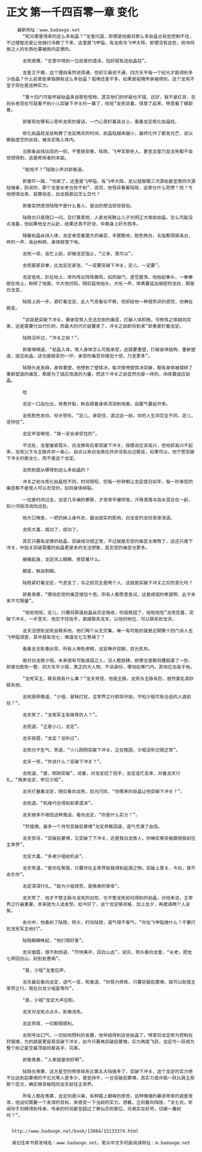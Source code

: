 # 正文 第一千四百零一章 变化
        最新网址：www.badaoge.net
          “宪兄哪里得来的这么多劫晶？”龙奎问道，即便是他面对那么多劫晶也有些控制不住，不过理智还是让他强行冷静了下来，这里是飞甲隘，有龙宪与飞甲大阵，即便没有这些，抢夺同族之人的东西也要被族内定罪的。
      
          龙宪感慨，“无意中得到一位前辈的遗泽，恰好就有这劫晶柱”。
      
          龙奎又不傻，这个理由虽然说得通，但却又最说不通，四方天平每一个纪元才能得到多少劫晶？什么前辈能单独拥有这么多劫晶？祖境还差不多，如果是祖境传承被得到，这个龙宪不至于现在是这种实力。
      
          “第十四门可能怀疑劫晶来自那些怪物，其实他们的怀疑也不错，还好，我不是红背，否则长老现在可就看不到小儿突破下冲关的一幕了，哈哈”龙宪说着，得意了起来，特意看了眼郭善。
      
          郭善现在哪有心思听龙宪的废话，一门心思盯着高台上，看着龙定炼化劫晶柱。
      
          炼化劫晶柱足足耗费了龙定两天的时间，劫晶柱越来越小，最终化作了散发光芒，足以撕裂虚空的丝线，被龙定吸入体内。
      
          当那条丝线出现的一刻，不管是郭善，陆隐，飞甲军那些人，甚至龙奎乃至龙宪都不自觉想得到，这是修炼者的本能。
      
          “能抢不？”陆隐小声对郭善道。
      
          郭善吓一跳，“你疯了，这里是飞甲隘，有飞甲大阵，足以抵御第三次源劫甚至第四次源劫强者，别说你，那个龙奎长老也抢不到”，说完，他怪异看着陆隐，这家伙什么思想？抢？亏他想得出来，就算抢走，白龙族那边怎么交代？
      
          郭善突然感觉陆隐不是什么善人，冒出的想法惊世骇俗。
      
          陆隐也只是随口一问，没打算真抢，人家龙宪敢让儿子光明正大吸收劫晶，怎么可能没点准备，但如果他全力以赴，结果还真不好说，毕竟身上好东西多。
      
          随着劫晶丝线入体，龙定承受着莫大的痛苦，半膝跪地，脸色煞白，五指都洞穿高台，砰的一声，高台粉碎，身体砸落下地。
      
          龙宪一惊，连忙上前，却被龙定阻止，“父亲，我可以”。
      
          龙宪握紧双拳，比龙定还紧张，“一定要突破下冲关，定儿，一定要”。
      
          龙定低吼，趴在地上，体内传出阵阵轰鸣，如同敲门，虚空震荡，他抬起拳头，一拳拳砸在地上，粉碎了地面，令大地凹陷，随后猛地抬头，大吼一声，体表蔓延出细密的龙纹，那是白龙变。
      
          陆隐上前一步，紧盯着龙定，此人气息看似不稳，但却给他一种很奇异的感觉，仿佛在蜕变。
      
          “这就是突破下冲关，要承受常人无法忍耐的痛苦，打破人体枳晧，令修炼之体趋向完美，这是需要付出代价的，而最大的代价就要来了，冲关之劫即将到来”郭善紧盯着龙定。
      
          陆隐没听过，“冲关之劫？”。
      
          郭善喃喃道，“劫晶入体，常人身体怎么可能承受，这就要重塑，打破身体结构，重新塑造，适应劫晶，这也是蜕变的一环，承受的痛苦将增加十倍，乃至更多”。
      
          陆隐头皮发麻，身体重塑，他想到了塑体决，每次使用塑体决突破，都有身体被揉碎了重新塑造的痛苦，那是为了适应改造的力量，而这个冲关之劫显然也是一样的，肉体要适应劫晶。
      
          哇
      
          龙定一口血吐出，体表开裂，鲜血顺着身体流淌到地面，血腥气蔓延开来。
      
          龙宪脸色发白，咬牙怒吼，“定儿，承受住，渡过这一劫，你的人生将完全不同，定儿，坚持住”。
      
          龙定声音嘶哑，“我一定会承受住的”。
      
          不远处，龙奎皱紧眉头，白龙族有后辈突破下冲关，按理说应该高兴，但他却高兴不起来，龙宪父子与主脉并非一条心，自古以来白龙族也并非没有出过叛徒，如果可以，他宁愿突破下冲关的是龙七，而不是这个龙定。
      
          龙宪到底从哪得到这么多劫晶的？
      
          冲关之劫与炼化劫晶柱不同，时间很短，但每一秒钟都让龙定度日如年，每一秒承受的痛苦都不是常人可以忍受的，如同身体碎裂。
      
          一炷香时间过去，龙定几乎痛的晕厥，才渐渐平缓呼吸，汗珠滴落与血水混合在一起，如小河般流淌向远处。
      
          他大口喘息，一把扔掉上身外衣，露出结实的肌肉，白龙变的龙纹渐渐消退。
      
          龙宪大喜，成功了，成功了。
      
          其实只要有足够的劫晶，突破成功很正常，不过就是忍受的痛苦太难熬了，这还只是下冲关，中指关突破需要的劫晶更是多的无法想象，其忍受的痛苦也更多。
      
          缓缓起身，龙定闭上眼睛，感受着什么。
      
          脚底，鲜血刺眼。
      
          陆隐紧盯着龙定，气息变了，与之前完全是两个人，这就是突破下冲关之后的变化吗？
      
          郭善羡慕，“哪怕忍受的痛苦增加十倍，所有人都愿意尝试，这是成祖的希望啊，此子未来不可限量”。
      
          “哈哈哈哈，定儿，只要将那道劫晶丝完全吸收，你就稳固了，哈哈哈哈”龙宪狂喜，突破下冲关，一步登天，他忍不住抬手，直接联系龙天，以他的地位，可以联系到龙天。
      
          龙天没想到龙宪会联系他，他们两个从无交集，唯一有可能的就是近期第十四门派人去飞甲隘调查，其中就有龙七，难道龙七又惹祸了？
      
          看着龙天影像出现，所有人神色肃穆，龙定睁开双眼，目光炙热。
      
          面对白龙族少祖，未来很有可能成祖之人，没人敢放肆，即便龙奎都将腰挺直了一些，郭善也脸色一整，四方天平少祖，真正的大人物，不说身份，哪怕在寒门内，其地位也高于他。
      
          “龙宪军主，联系我有什么事？”龙天奇怪，他是主脉，龙宪与主脉有怨，居然莫名其妙联系他。
      
          龙宪很恭敬道，“少祖，冒昧打扰，主宰界之行即将开始，不知少祖可有合适的人选前往？”。
      
          龙天笑了，“龙宪军主有推荐的人？”。
      
          龙宪道，“正是小儿，龙定”。
      
          龙天挑眉，“龙定？没听过”。
      
          龙宪也不生气，笑道，“小儿刚刚突破下冲关，正在稳固，少祖没听过很正常”。
      
          龙天一惊，“你说什么？突破下冲关？”。
      
          龙宪道，“是，刚刚突破”，说着，对龙定招了招手，龙定连忙走来，对着龙天行礼，“族弟龙定，参见少祖”。
      
          龙天打量着龙定，随后看向龙宪，目光闪烁，“你哪来的劫晶让他突破下冲关？”。
      
          龙宪道，“机缘巧合得到前辈遗泽”。
      
          龙天根本不相信这种鬼话，看向龙定，“你是什么实力？”。
      
          “狩猎境，最多一个月可突破启蒙境”龙定恭敬回道，语气充满了自信。
      
          龙天惊讶，“突破启蒙境，又突破了下冲关，还是我白龙族人，你确实够资格跟随我前往主宰界”。
      
          龙定大喜，“多谢少祖给机会”。
      
          龙天笑道，“是你在帮我，只要你在主宰界助我得到起源之物，突破上慧关，今后，我不会负你”。
      
          龙定深深行礼，“能为少祖效劳，是族弟的荣幸”。
      
          龙天笑了，他才不管主脉与龙宪的旧怨，也不管龙宪如何得到的劫晶，对他来说，主宰界之行最重要，本来就为人选发愁，如今好了，这个龙定够资格，加上龙夕，再邀请两个人足矣。
      
          余光中，他看到了陆隐，转头，盯向陆隐，语气很不客气，“你在飞甲隘做什么？不要打扰龙宪军主他们”。
      
          陆隐眼睛眯起，“他们很好客”。
      
          龙天皱眉，很不耐烦道，“尽快离开，回白山去”，说完，转头看向龙奎，“长老，把龙七带回白山，别到处惹祸”。
      
          “是，少祖”龙奎应声。
      
          龙天最后看向龙定，语气一变，和善道，“你努力修炼，只要突破启蒙境，就可以助我主宰界之行，我在白龙少祖星等你”。
      
          “是，少祖”龙定大声应和。
      
          龙天对龙宪点点头，影像消失。
      
          龙定昂首，一切都很顺利。
      
          龙宪呼出口气，一切如他预料的发展，他早就得到这些劫晶了，特意将龙定修为控制在狩猎境，为的就是更容易突破下冲关，如今只要再突破启蒙境，实力再度飞跃，龙定可一跃成为整个树之星空最顶级同辈高手，完美。
      
          郭善羡慕，“人家就是命好啊”。
      
          陆隐也羡慕，这方星空的修炼体系比第五大陆强多了，突破下冲关，这个龙定的实力绝不比达到启蒙境的不见光等人差多少，甚至持平，一旦突破启蒙境，其实力或许能一跃比肩王易那个层次，确实够资格陪同龙天前往主宰界。
      
          所有人都在羡慕，龙定则是兴奋，有种踏上巅峰的感觉，这种情绪的暴涨带来的就是发泄，他迫切需要一个发泄的目标，来感受一下当前的实力，想着，立刻看向陆隐，“龙七兄，听闻你于剑碑得到传承，传承的时间甚至超过了寒仙宗的那位，兄弟实在好奇，切磋一番如何？”。
      
      
      http://www.badaoge.net/book/13084/15133374.html
      
      请记住本书首发域名：www.badaoge.net。笔尖中文手机版阅读网址：m.badaoge.net